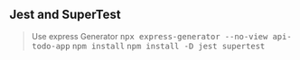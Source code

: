 ## Jest and SuperTest

> Use express Generator
<kbd>npx express-generator --no-view api-todo-app</kbd>
<kbd>npm install</kbd>
<kbd>npm install -D jest supertest</kbd>
